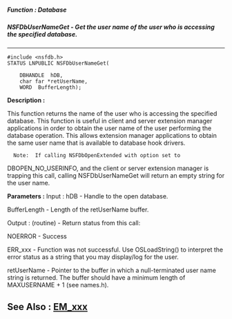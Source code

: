 ##### Function : Database
##### NSFDbUserNameGet - Get the user name of the user who is accessing the specified database.
---
```
#include <nsfdb.h>
STATUS LNPUBLIC NSFDbUserNameGet(

	DBHANDLE  hDB,
	char far *retUserName,
	WORD  BufferLength);
```
**Description :**

This function returns the name of the user who is accessing the specified 
database.  This function is useful in client and server extension manager 
applications in order to obtain the user name of the user performing the 
database operation.  This allows extension manager applications to obtain the 
same user name that is available to database hook drivers.

      Note:  If calling NSFDbOpenExtended with option set to 
DBOPEN_NO_USERINFO, and the client or server extension manager is trapping this 
call, calling NSFDbUserNameGet will return an empty string for the user name. 

**Parameters :**
Input :
hDB  -  Handle to the open database.

BufferLength  -  Length of the retUserName buffer.

Output :
(routine)  -   Return status from this call:

NOERROR - Success

ERR_xxx - Function was not successful.  Use OSLoadString() to interpret the error status as a string that you may display/log for the user.


retUserName  -  Pointer to the buffer in which a null-terminated user name string is returned.  The buffer should have a minimum length of MAXUSERNAME + 1 (see names.h).


**See Also :**
[EM_xxx](/domino-c-api-docs/reference/Symb/EM_xxx)
---
